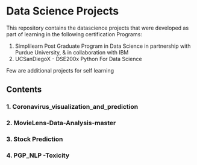 # Data Science Projects
This repository contains the datascience projects that were developed as part of learning in the following certification Programs:
  1. Simplilearn Post Graduate Program in Data Science in partnership with Purdue University, & in collaboration with IBM
  2. UCSanDiegoX - DSE200x Python For Data Science
  
  Few are additional projects for self learning
  
## Contents
   ### 1. Coronavirus_visualization_and_prediction
   ### 2. MovieLens-Data-Analysis-master
   ### 3. Stock Prediction
   ### 4. PGP_NLP -Toxicity
